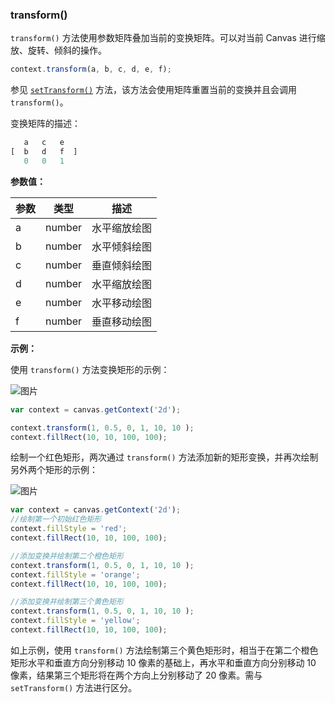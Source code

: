 ### transform()


`transform()` 方法使用参数矩阵叠加当前的变换矩阵。可以对当前 Canvas 进行缩放、旋转、倾斜的操作。

```js
context.transform(a, b, c, d, e, f);
```
参见 [`setTransform()`](#setTransform) 方法，该方法会使用矩阵重置当前的变换并且会调用 `transform()`。

变换矩阵的描述：

```js
   a   c   e
[  b   d   f  ]
   0   0   1
```


**参数值：**

| 参数 |  类型  | 描述              |
| ----|------  | ---------------- |
| a   | number  | 水平缩放绘图   |
| b   | number  | 水平倾斜绘图   |
| c   | number  | 垂直倾斜绘图   |
| d   | number  | 水平缩放绘图   |
| e   | number  | 水平移动绘图   |
| f   | number  | 垂直移动绘图   |


**示例：**

使用 `transform()` 方法变换矩形的示例：

![图片](/img/game/canvas/transform-001.png)

```js
var context = canvas.getContext('2d');

context.transform(1, 0.5, 0, 1, 10, 10 );
context.fillRect(10, 10, 100, 100);

```

绘制一个红色矩形，两次通过 `transform()` 方法添加新的矩形变换，并再次绘制另外两个矩形的示例：

![图片](/img/game/canvas/transform-002.png)
```js
var context = canvas.getContext('2d');
//绘制第一个初始红色矩形
context.fillStyle = 'red';
context.fillRect(10, 10, 100, 100);

//添加变换并绘制第二个橙色矩形
context.transform(1, 0.5, 0, 1, 10, 10 );
context.fillStyle = 'orange';
context.fillRect(10, 10, 100, 100);

//添加变换并绘制第三个黄色矩形
context.transform(1, 0.5, 0, 1, 10, 10 );
context.fillStyle = 'yellow';
context.fillRect(10, 10, 100, 100);
```
如上示例，使用 `transform()` 方法绘制第三个黄色矩形时，相当于在第二个橙色矩形水平和垂直方向分别移动 10 像素的基础上，再水平和垂直方向分别移动 10 像素，结果第三个矩形将在两个方向上分别移动了 20 像素。需与 `setTransform()` 方法进行区分。

